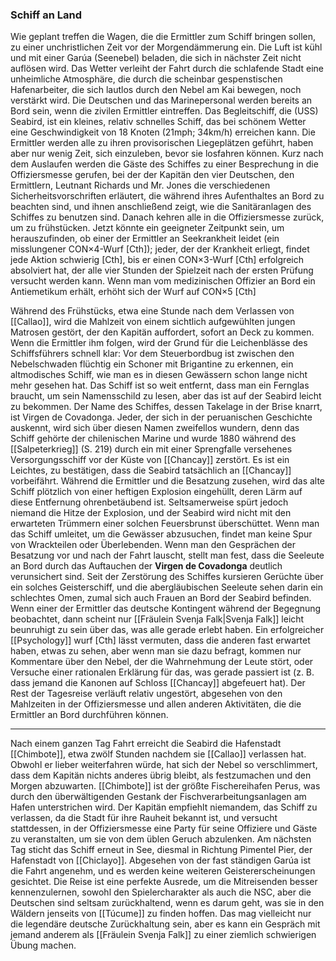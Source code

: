 ### Schiff an Land
Wie geplant treffen die Wagen, die die Ermittler zum Schiff bringen sollen, zu einer unchristlichen Zeit vor der Morgendämmerung ein. Die Luft ist kühl und mit einer Garúa (Seenebel) beladen, die sich in nächster Zeit nicht auflösen wird.
Das Wetter verleiht der Fahrt durch die schlafende Stadt eine unheimliche Atmosphäre, die durch die scheinbar gespenstischen Hafenarbeiter, die sich lautlos durch den Nebel am Kai bewegen, noch verstärkt wird.
Die Deutschen und das Marinepersonal werden bereits an Bord sein, wenn die zivilen Ermittler eintreffen. Das Begleitschiff, die (USS) Seabird, ist ein kleines, relativ schnelles Schiff, das bei schönem Wetter eine Geschwindigkeit von 18 Knoten (21mph; 34km/h) erreichen kann.
Die Ermittler werden alle zu ihren provisorischen Liegeplätzen geführt, haben aber nur wenig Zeit, sich einzuleben, bevor sie losfahren können. Kurz nach dem Auslaufen werden die Gäste des Schiffes zu einer Besprechung in die Offiziersmesse gerufen, bei der der Kapitän den vier Deutschen, den Ermittlern, Leutnant Richards und Mr. Jones die verschiedenen Sicherheitsvorschriften erläutert, die während ihres Aufenthaltes an Bord zu beachten sind, und ihnen anschließend zeigt, wie die Sanitäranlagen des Schiffes zu benutzen sind. Danach kehren alle in die Offiziersmesse zurück, um zu frühstücken.
Jetzt könnte ein geeigneter Zeitpunkt sein, um herauszufinden, ob einer der Ermittler an Seekrankheit leidet (ein misslungener CON×4-Wurf [Cth]); jeder, der der Krankheit erliegt, findet jede Aktion schwierig [Cth], bis er einen CON×3-Wurf [Cth] erfolgreich absolviert hat, der alle vier Stunden der Spielzeit nach der ersten Prüfung versucht werden kann. Wenn man vom medizinischen Offizier an Bord ein Antiemetikum erhält, erhöht sich der Wurf auf CON×5 [Cth]

Während des Frühstücks, etwa eine Stunde nach dem Verlassen von [[Callao]], wird die Mahlzeit von einem sichtlich aufgewühlten jungen Matrosen gestört, der den Kapitän auffordert, sofort an Deck zu kommen. Wenn die Ermittler ihm folgen, wird der Grund für die Leichenblässe des Schiffsführers schnell klar:
Vor dem Steuerbordbug ist zwischen den Nebelschwaden flüchtig ein Schoner mit Brigantine zu erkennen, ein altmodisches Schiff, wie man es in diesen Gewässern schon lange nicht mehr gesehen hat.
Das Schiff ist so weit entfernt, dass man ein Fernglas braucht, um sein Namensschild zu lesen, aber das ist auf der Seabird leicht zu bekommen. Der Name des Schiffes, dessen Takelage in der Brise knarrt, ist Virgen de Covadonga. Jeder, der sich in der peruanischen Geschichte auskennt, wird sich über diesen Namen zweifellos wundern, denn das Schiff gehörte der chilenischen Marine und wurde 1880 während des [[Salpeterkrieg]] (S. 219) durch ein mit einer Sprengfalle versehenes Versorgungsschiff vor der Küste von [[Chancay]] zerstört. Es ist ein Leichtes, zu bestätigen, dass die Seabird tatsächlich an [[Chancay]] vorbeifährt.
Während die Ermittler und die Besatzung zusehen, wird das alte Schiff plötzlich von einer heftigen Explosion eingehüllt, deren Lärm auf diese Entfernung ohrenbetäubend ist. Seltsamerweise spürt jedoch niemand die Hitze der Explosion, und der Seabird wird nicht mit den erwarteten Trümmern einer solchen Feuersbrunst überschüttet.
Wenn man das Schiff umleitet, um die Gewässer abzusuchen, findet man keine Spur von Wrackteilen oder Überlebenden. Wenn man den Gesprächen der Besatzung vor und nach der Fahrt lauscht, stellt man fest, dass die Seeleute an Bord durch das Auftauchen der **Virgen de Covadonga** deutlich verunsichert sind.
Seit der Zerstörung des Schiffes kursieren Gerüchte über ein solches Geisterschiff, und die abergläubischen Seeleute sehen darin ein schlechtes Omen, zumal sich auch Frauen an Bord der Seabird befinden. Wenn einer der Ermittler das deutsche Kontingent während der Begegnung beobachtet, dann scheint nur [[Fräulein Svenja Falk|Svenja Falk]] leicht beunruhigt zu sein über das, was alle gerade erlebt haben.
Ein erfolgreicher [[Psychology]] wurf [Cth] lässt vermuten, dass die anderen fast erwartet haben, etwas zu sehen, aber wenn man sie dazu befragt, kommen nur Kommentare über den Nebel, der die Wahrnehmung der Leute stört, oder Versuche einer rationalen Erklärung für das, was gerade passiert ist (z. B. dass jemand die Kanonen auf Schloss [[Chancay]] abgefeuert hat).
Der Rest der Tagesreise verläuft relativ ungestört, abgesehen von den Mahlzeiten in der Offiziersmesse und allen anderen Aktivitäten, die die Ermittler an Bord durchführen können.

---
Nach einem ganzen Tag Fahrt erreicht die Seabird die Hafenstadt [[Chimbote]], etwa zwölf Stunden nachdem sie [[Callao]] verlassen hat. Obwohl er lieber weiterfahren würde, hat sich der Nebel so verschlimmert, dass dem Kapitän nichts anderes übrig bleibt, als festzumachen und den Morgen abzuwarten.
[[Chimbote]] ist der größte Fischereihafen Perus, was durch den überwältigenden Gestank der Fischverarbeitungsanlagen am Hafen unterstrichen wird. Der Kapitän empfiehlt niemandem, das Schiff zu verlassen, da die Stadt für ihre Rauheit bekannt ist, und versucht stattdessen, in der Offiziersmesse eine Party für seine Offiziere und Gäste zu veranstalten, um sie von dem üblen Geruch abzulenken. Am nächsten Tag sticht das Schiff erneut in See, diesmal in Richtung Pimentel Pier, der Hafenstadt von [[Chiclayo]].
Abgesehen von der fast ständigen Garúa ist die Fahrt angenehm, und es werden keine weiteren Geistererscheinungen gesichtet. Die Reise ist eine perfekte Ausrede, um die Mitreisenden besser kennenzulernen, sowohl den Spielercharakter als auch die NSC, aber die Deutschen sind seltsam zurückhaltend, wenn es darum geht, was sie in den Wäldern jenseits von [[Túcume]] zu finden hoffen.
Das mag vielleicht nur die legendäre deutsche Zurückhaltung sein, aber es kann ein Gespräch mit jemand anderem als [[Fräulein Svenja Falk]] zu einer ziemlich schwierigen Übung machen.